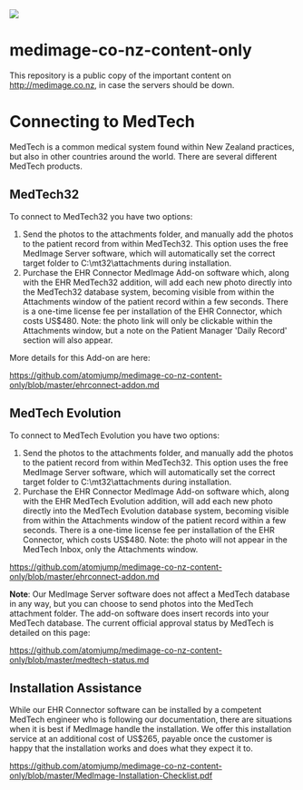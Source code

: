 <img src="https://atomjump.com/images/logo80.png">



# medimage-co-nz-content-only
This repository is a public copy of the important content on http://medimage.co.nz,  in case the servers should be down.

# Connecting to MedTech

MedTech is a common medical system found within New Zealand practices, but also in other countries around the world. There are several different MedTech products.

## MedTech32

To connect to MedTech32 you have two options:

1. Send the photos to the attachments folder, and manually add the photos to the patient record from within MedTech32. This option uses the free MedImage Server software, which will automatically set the correct target folder to C:\mt32\attachments during installation.
2. Purchase the EHR Connector MedImage Add-on software which, along with the EHR MedTech32 addition, will add each new photo directly into the MedTech32 database system, becoming visible from within the Attachments window of the patient record within a few seconds. There is a one-time license fee per installation of the EHR Connector, which costs US$480. Note: the photo link will only be clickable within the Attachments window, but a note on the Patient Manager 'Daily Record' section will also appear.

More details for this Add-on are here: 

https://github.com/atomjump/medimage-co-nz-content-only/blob/master/ehrconnect-addon.md

## MedTech Evolution

To connect to MedTech Evolution you have two options:

1. Send the photos to the attachments folder, and manually add the photos to the patient record from within MedTech32. This option uses the free MedImage Server software, which will automatically set the correct target folder to C:\mt32\attachments during installation.
2. Purchase the EHR Connector MedImage Add-on software which, along with the EHR MedTech Evolution addition, will add each new photo directly into the MedTech Evolution database system, becoming visible from within the Attachments window of the patient record within a few seconds. There is a one-time license fee per installation of the EHR Connector, which costs US$480. Note: the photo will not appear in the MedTech Inbox, only the Attachments window.

https://github.com/atomjump/medimage-co-nz-content-only/blob/master/ehrconnect-addon.md


__Note__: Our MedImage Server software does not affect a MedTech database in any way, but you can choose to send photos into the MedTech attachment folder. The add-on software does insert records into your MedTech database. The current official approval status by MedTech is detailed on this page:

https://github.com/atomjump/medimage-co-nz-content-only/blob/master/medtech-status.md


## Installation Assistance

While our EHR Connector software can be installed by a competent MedTech engineer who is following our documentation, there are situations when it is best if MedImage handle the installation. We offer this installation service at an additional cost of US$265, payable once the customer is happy that the installation works and does what they expect it to.

https://github.com/atomjump/medimage-co-nz-content-only/blob/master/MedImage-Installation-Checklist.pdf
